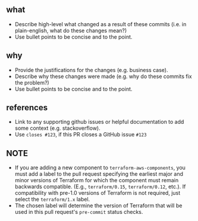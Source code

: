 ## what
* Describe high-level what changed as a result of these commits (i.e. in plain-english, what do these changes mean?)
* Use bullet points to be concise and to the point.

## why
* Provide the justifications for the changes (e.g. business case). 
* Describe why these changes were made (e.g. why do these commits fix the problem?)
* Use bullet points to be concise and to the point.

## references
* Link to any supporting github issues or helpful documentation to add some context (e.g. stackoverflow). 
* Use `closes #123`, if this PR closes a GitHub issue `#123`

## NOTE
* If you are adding a new component to `terraform-aws-components`, you must add a label to the pull request specifying the earliest major and minor versions of Terraform for which the component must remain backwards compatible. (E.g., `terraform/0.15`, `terraform/0.12`, etc.). If compatibility with pre-1.0 versions of Terraform is not required, just select the `terraform/1.x` label.
* The chosen label will determine the version of Terraform that will be used in this pull request's `pre-commit` status checks.
